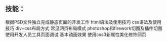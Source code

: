## 技能：
根据PSD文件独立完成静态页面的开发工作
html语法及使用技巧
css语法及使用技巧
div+css布局方式
常见网页布局模式
photoshop和firework切图及插件切图
使用开发人员工具页面调试
基本动画效果
使用css3新属性美化修饰网页

